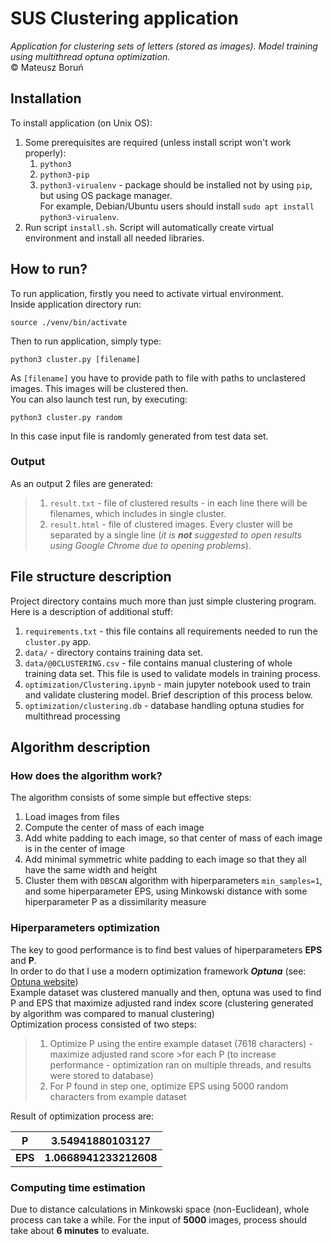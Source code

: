 # SUS Clustering application

_Application for clustering sets of letters (stored as images). Model training using multithread optuna optimization._
<br /> © Mateusz Boruń

## Installation

To install application (on Unix OS):

1. Some prerequisites are required (unless install script won't work properly):
    1. `python3`
    2. `python3-pip`
    3. `python3-virualenv` - package should be installed not by using `pip`, but using OS package manager. <br />
       For example, Debian/Ubuntu users should install `sudo apt install python3-virualenv`.
2. Run script `install.sh`. Script will automatically create virtual environment and install all needed libraries.

## How to run?

To run application, firstly you need to activate virtual environment.
<br />
Inside application directory run:

```
source ./venv/bin/activate
```

Then to run application, simply type:

```
python3 cluster.py [filename]
```

As  `[filename]` you have to provide path to file with paths to unclastered images. This images will be clustered then.
<br />
You can also launch test run, by executing:

```
python3 cluster.py random
```

In this case input file is randomly generated from test data set.

### Output

As an output 2 files are generated:
> 1. `result.txt` - file of clustered results - in each line there will be filenames, which includes in single cluster.
>2. `result.html` - file of clustered images. Every cluster will be separated by a single line (_it is __not__ suggested
    to open results using Google Chrome due to opening problems_).

## File structure description

Project directory contains much more than just simple clustering program. Here is a description of additional stuff:

1. `requirements.txt` - this file contains all requirements needed to run the `cluster.py` app.
2. `data/` - directory contains training data set.
3. `data/@0CLUSTERING.csv` - file contains manual clustering of whole training data set. This file is used to validate
   models in training process.
4. `optimization/Clustering.ipynb` - main jupyter notebook used to train and validate clustering model. Brief
   description of this process below.
5. `optimization/clustering.db` - database handling optuna studies for multithread processing

## Algorithm description

### How does the algorithm work?

The algorithm consists of some simple but effective steps:

1. Load images from files
2. Compute the center of mass of each image
3. Add white padding to each image, so that center of mass of each image is in the center of image
4. Add minimal symmetric white padding to each image so that they all have the same width and height
5. Cluster them with `DBSCAN` algorithm with hiperparameters `min_samples=1`, and some hiperparameter
   EPS, using Minkowski distance with some hiperparameter P as a dissimilarity measure

### Hiperparameters optimization

The key to good performance is to find best values of hiperparameters __EPS__ and __P__.<br />
In order to do that I use a modern optimization framework ___Optuna___ (see: [Optuna website](optuna.org))<br />
Example dataset was clustered manually and then, optuna was used to find P and EPS that maximize
adjusted rand index score (clustering generated by algorithm was compared to manual clustering)<br />
Optimization process consisted of two steps:
> 1. Optimize P using the entire example dataset (7618 characters) - maximize adjusted rand score
     >for each P (to increase performance - optimization ran on multiple threads, and results were stored to database)
>2. For P found in step one, optimize EPS using 5000 random characters from example dataset

Result of optimization process are:

| __P__   | __3.54941880103127__   |
|---------|------------------------|
| __EPS__ | __1.0668941233212608__ |

### Computing time estimation

Due to distance calculations in Minkowski space (non-Euclidean), whole process can take a while.
For the input of __5000__ images,
process should take about __6 minutes__ to evaluate.

